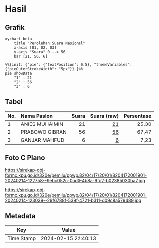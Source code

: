 # Hasil

## Grafik

```mermaid
xychart-beta
    title "Perolehan Suara Nasional"
    x-axis [01, 02, 03]
    y-axis "Suara" 0 --> 56
    bar [21, 56, 6]
```

```mermaid
%%{init: {"pie": {"textPosition": 0.5}, "themeVariables": {"pieOuterStrokeWidth": "5px"}} }%%
pie showData
    "1" : 21
    "2" : 56
    "3" : 6
```

## Tabel

| No. | Nama Paslon    | Suara | Suara (raw) | Persentase |
|:--- |:-------------- | -----:| -----------:| ----------:|
| 1   | ANIES MUHAIMIN | 21    | [21][p-1]   | 25,30      |
| 2   | PRABOWO GIBRAN | 56    | [56][p-2]   | 67,47      |
| 3   | GANJAR MAHFUD  | 6     | [6][p-3]    | 7,23       |


[p-1]: https://github.com/gigit-pemilu/pemilu-2024/blob/main/pilpres/hitung-suara/sub/82-maluku-utara/sub/04-halmahera-selatan/sub/17-bacan-selatan/sub/2001-kampung-makian/sub/901-tps/sub/paslon-1.txt
[p-2]: https://github.com/gigit-pemilu/pemilu-2024/blob/main/pilpres/hitung-suara/sub/82-maluku-utara/sub/04-halmahera-selatan/sub/17-bacan-selatan/sub/2001-kampung-makian/sub/901-tps/sub/paslon-2.txt
[p-3]: https://github.com/gigit-pemilu/pemilu-2024/blob/main/pilpres/hitung-suara/sub/82-maluku-utara/sub/04-halmahera-selatan/sub/17-bacan-selatan/sub/2001-kampung-makian/sub/901-tps/sub/paslon-3.txt

## Foto C Plano

https://sirekap-obj-formc.kpu.go.id/320e/pemilu/ppwp/82/04/17/20/01/8204172001901-20240214-122758--9ebc052c-0ad0-4b8a-9fc2-b02385030ba7.jpg

https://sirekap-obj-formc.kpu.go.id/320e/pemilu/ppwp/82/04/17/20/01/8204172001901-20240214-123039--29f6788f-539f-4721-b311-d09c8a579489.jpg


## Metadata

| Key        | Value               |
| ---------- | ------------------- |
| Time Stamp | 2024-02-15 22:40:13 |



